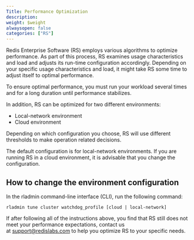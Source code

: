 ```yaml
---
Title: Performance Optimization
description:
weight: $weight
alwaysopen: false
categories: ["RS"]
---
```

Redis Enterprise Software (RS) employs various algorithms to optimize
performance. As part of this process, RS examines usage characteristics
and load and adjusts its run-time configuration accordingly. Depending
on your specific usage characteristics and load, it might take RS some
time to adjust itself to optimal performance.

To ensure optimal performance, you must run your workload several times
and for a long duration until performance stabilizes.

In addition, RS can be optimized for two different environments:

- Local-network environment
- Cloud environment

Depending on which configuration you choose, RS will use different
thresholds to make operation related decisions.

The default configuration is for local-network environments. If you are
running RS in a cloud environment, it is advisable that you change the
configuration.

## How to change the environment configuration

In the rladmin command-line interface (CLI), run the following command:

```src
rladmin tune cluster watchdog_profile [cloud | local-network]
```

If after following all of the instructions above, you find that RS still
does not meet your performance expectations, contact us
at <support@redislabs.com> to help you optimize RS to your specific
needs.
